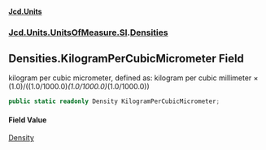#### [Jcd.Units](index.md 'index')
### [Jcd.Units.UnitsOfMeasure.SI](Jcd.Units.UnitsOfMeasure.SI.md 'Jcd.Units.UnitsOfMeasure.SI').[Densities](Densities.md 'Jcd.Units.UnitsOfMeasure.SI.Densities')

## Densities.KilogramPerCubicMicrometer Field

kilogram per cubic micrometer, defined as: kilogram per cubic millimeter × (1.0)/((1.0/1000.0)*(1.0/1000.0)*(1.0/1000.0))

```csharp
public static readonly Density KilogramPerCubicMicrometer;
```

#### Field Value
[Density](Density.md 'Jcd.Units.UnitTypes.Density')